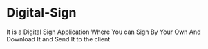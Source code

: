 # Digital-Sign
It is a Digital Sign Application Where You can Sign By Your Own And Download It and Send It to the client
